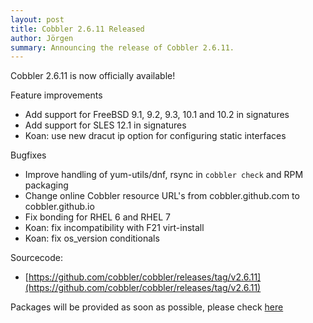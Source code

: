 ```yaml
---
layout: post
title: Cobbler 2.6.11 Released
author: Jörgen
summary: Announcing the release of Cobbler 2.6.11.
---
```

Cobbler 2.6.11 is now officially available!


Feature improvements

- Add support for FreeBSD 9.1, 9.2, 9.3, 10.1 and 10.2 in signatures
- Add support for SLES 12.1 in signatures
- Koan: use new dracut ip option for configuring static interfaces


Bugfixes

- Improve handling of yum-utils/dnf, rsync in `cobbler check` and RPM packaging
- Change online Cobbler resource URL's from cobbler.github.com to cobbler.github.io
- Fix bonding for RHEL 6 and RHEL 7
- Koan: fix incompatibility with F21 virt-install
- Koan: fix os_version conditionals


Sourcecode:

- [https://github.com/cobbler/cobbler/releases/tag/v2.6.11](https://github.com/cobbler/cobbler/releases/tag/v2.6.11)


Packages will be provided as soon as possible, please check
[here](http://download.opensuse.org/repositories/home:/libertas-ict:/cobbler26)

